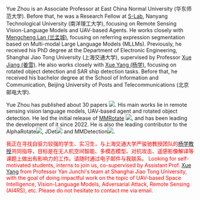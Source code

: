 Yue Zhou is an Associate Professor at East China Normal University (华东师范大学). Before that, he was a Research Fellow at [S-Lab](https://www.ntu.edu.sg/s-lab), Nanyang Technological University (南洋理工大学), focusing on Remote Sensing Vision-Language Models and UAV-based Agents. He works closely with [Mengcheng Lan (兰孟城)](https://mc-lan.github.io/), focusing on referring expression segmentation based on Multi-modal Large Language Models (MLLMs). Previously, he received his PhD degree at the Department of Electronic Engineering, Shanghai Jiao Tong University (上海交通大学), supervised by Professor [Xue Jiang (姜雪)](https://sp.sjtu.edu.cn/). He also works closely with [Xue Yang (杨学)](https://yangxue0827.github.io/), focusing on rotated object detection and SAR ship detection tasks. Before that, he received his bachelor degree at the School of Information and Communication, Beijing University of Posts and Telecommunications (北京邮电大学). 

Yue Zhou has published about 30 papers <a href="https://scholar.google.com/citations?user=v-aQ8GsAAAAJ&hl=en"><img src="https://img.shields.io/endpoint?logo=Google%20Scholar&amp;url=https%3A%2F%2Fcdn.jsdelivr.net%2Fgh%2Fzytx121%2Fzytx121.github.io@google-scholar-stats%2Fgs_data_shieldsio.json&amp;labelColor=f6f6f6&amp;color=9cf&amp;style=flat&amp;label=citations" /></a>. His main works lie in remote sensing vision language models, UAV-based agent and rotated object detection. He led the initial release of [MMRotate](https://github.com/open-mmlab/mmrotate) <img src="https://img.shields.io/github/stars/open-mmlab/mmrotate?style=social" />, and has been leading the development of it since 2022. He is also the leading contributor to the AlphaRotate[![](https://img.shields.io/github/stars/yangxue0827/RotationDetection?style=social&label=Code+Stars)](https://github.com/yangxue0827/RotationDetection), JDet[![](https://img.shields.io/github/stars/Jittor/JDet?style=social&label=Code+Stars)](https://github.com/Jittor/JDet) and MMDetection[![](https://img.shields.io/github/stars/open-mmlab/mmdetection?style=social&label=Code+Stars)](https://github.com/open-mmlab/mmdetection).


<span style="color:red">我正在寻找自驱力较强的学生、实习生，与上海交通大学严骏驰教授团队的[杨学教授](https://yangxue0827.github.io/)共同指导，目标是在无人机空间智能、多模态模型、对抗攻击、遥感影像解译等课题上做出有影响力的工作。请随时通过电子邮件与我联系。</span>
<span style="color:red">Looking for self-motivated students, interns to join us, co-supervised by Assistant Prof. [Xue Yang](https://yangxue0827.github.io/) from Professor Yan Junchi's team at Shanghai Jiao Tong University, with the goal of doing impactful work on the topic of UAV-based Space Intelligence, Vision-Language Models, Adversarial Attack, Remote Sensing (AI4RS), etc. Please do not hesitate to contact me via email.</span>
